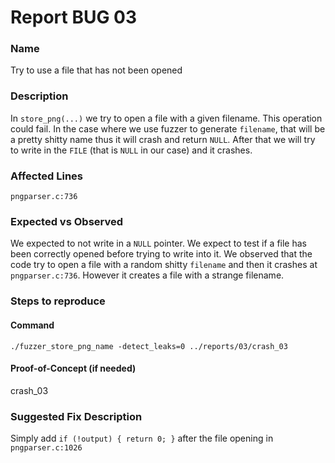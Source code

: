 # Report BUG 03

### Name
Try to use a file that has not been opened

### Description
In `store_png(...)` we try to open a file with a given filename. This operation could fail.
In the case where we use fuzzer to generate `filename`, that will be a pretty shitty name thus it will crash and return `NULL`.
After that we will try to write in the `FILE` (that is `NULL` in our case) and it crashes.

### Affected Lines
`pngparser.c:736`

### Expected vs Observed
We expected to not write in a `NULL` pointer. We expect to test if a file has been correctly opened before trying to write into it.
We observed that the code try to open a file with a random shitty `filename` and then it crashes at `pngparser.c:736`.
However it creates a file with a strange filename.

### Steps to reproduce

#### Command
`./fuzzer_store_png_name -detect_leaks=0 ../reports/03/crash_03`

#### Proof-of-Concept (if needed)
crash_03

### Suggested Fix Description
Simply add `if (!output) { return 0; }` after the file opening in `pngparser.c:1026`
